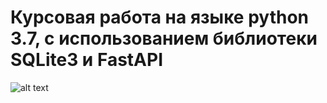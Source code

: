 # Курсовая работа на языке python 3.7, с использованием библиотеки SQLite3 и FastAPI
![alt text](https://github.com/Kladmen228/kurs_work-PP/blob/master/images/kurs.png)

